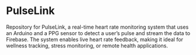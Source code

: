 # PulseLink
Repository for PulseLink, a real-time heart rate monitoring system that uses an Arduino and a PPG sensor to detect a user’s pulse and stream the data to Firebase. The system enables live heart rate feedback, making it ideal for wellness tracking, stress monitoring, or remote health applications. 
